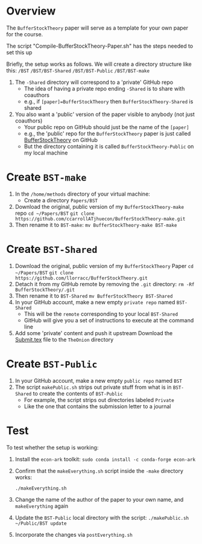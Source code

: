 
# Overview

The `BufferStockTheory` paper will serve as a template for your own paper for the course.

The script "Compile-BufferStockTheory-Paper.sh" has the steps needed to set this up

Briefly, the setup works as follows. We will create a directory structure like this:
	`/BST`
	`/BST/BST-Shared`
	`/BST/BST-Public`
	`/BST/BST-make`

1. The `-Shared` directory will correspond to a 'private' GitHub repo
   * The idea of having a private repo ending `-Shared` is to share with coauthors
   * e.g., if `[paper]=BufferStockTheory` then `BufferStockTheory-Shared` is shared
1. You also want a 'public' version of the paper visible to anybody (not just coauthors)
   * Your public repo on GitHub should just be the name of the `[paper]`
   * e.g., the 'public' repo for the `BufferStockTheory` paper is just called
      [BufferStockTheory](https://github.com/llorracc/BufferStockTheory) on GitHub
   * But the directory containing it is called `BufferStockTheory-Public` on my local machine

# Create `BST-make`

1. In the `/home/methods` directory of your virtual machine:
    * Create a directory `Papers/BST`
1. Download the original, public version of my `BufferStockTheory-make` repo
   `cd ~/Papers/BST`
   `git clone https://github.com/ccarrollATjhuecon/BufferStockTheory-make.git`
1. Then rename it to `BST-make`:
   `mv BufferStockTheory-make BST-make`

# Create `BST-Shared`

   1. Download the original, public version of my `BufferStockTheory` Paper
      `cd ~/Papers/BST`
      `git clone https://github.com/llorracc/BufferStockTheory.git`
   1. Detach it from my GitHub remote by removing the `.git` directory:
      `rm -Rf BufferStockTheory/.git`
   1. Then rename it to `BST-Shared`
      `mv BufferStockTheory BST-Shared`
   1. In your GitHub account, make a new empty `private repo` named `BST-Shared`
      * This will be the `remote` corresponding to your local `BST-Shared`
      * GitHub will give you a set of instructions to execute at the command line
   1. Add some 'private' content and push it upstream
       Download the [Submit.tex](https://raw.githubusercontent.com/ccarrollATjhuecon/BufferStockTheory-Shared/master/Private/TheOnion/Submit.tex) file to the `TheOnion` directory

# Create `BST-Public`

1. In your GitHub account, make a new empty `public repo` named `BST`
1. The script `makePublic.sh` strips out private stuff from what is in `BST-Shared` to create the contents of `BST-Public`
      * For example, the script strips out directories labeled `Private`
      * Like the one that contains the submission letter to a journal

# Test
To test whether the setup is working:

1. Install the `econ-ark` toolkit:
   `sudo conda install -c conda-forge econ-ark`

1. Confirm that the `makeEverything.sh` script inside the `-make` directory works:

   `./makeEverything.sh`

1. Change the name of the author of the paper to your own name, and `makeEverything` again

1. Update the `BST-Public` local directory with the script:
      `./makePublic.sh ~/Public/BST update`

1. Incorporate the changes via `postEverything.sh`

